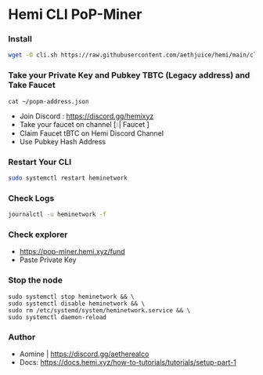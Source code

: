 # Hemi CLI PoP-Miner

### Install
```sh
wget -O cli.sh https://raw.githubusercontent.com/aethjuice/hemi/main/cli.sh && chmod +x cli.sh && ./cli.sh
```

### Take your Private Key and Pubkey TBTC (Legacy address) and Take Faucet
```
cat ~/popm-address.json
```

- Join Discord : https://discord.gg/hemixyz
- Take your faucet on channel [💧| Faucet ]
- Claim Faucet tBTC on Hemi Discord Channel 
- Use Pubkey Hash Address

### Restart Your CLI
```sh
sudo systemctl restart heminetwork
```
### Check Logs
```sh
journalctl -u heminetwork -f
```

### Check explorer
- https://pop-miner.hemi.xyz/fund
- Paste Private Key


### Stop the node
```
sudo systemctl stop heminetwork && \
sudo systemctl disable heminetwork && \
sudo rm /etc/systemd/system/heminetwork.service && \
sudo systemctl daemon-reload
```

### Author
- Aomine | https://discord.gg/aetherealco
- Docs: https://docs.hemi.xyz/how-to-tutorials/tutorials/setup-part-1

